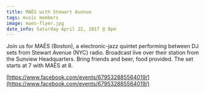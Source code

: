 ```yaml
---
title: MAËS with Stewart Avenue
tags: music members
image: maes-flyer.jpg
date_info: Saturday April 22, 2017 @ 8pm
---
```


Join us for MAËS (Boston), a electronic-jazz quintet performing between DJ
sets from Stewart Avenue (NYC) radio. Broadcast live over their station from
the Sunview Headquarters. Bring friends and beer, food provided. The set
starts at 7 with MAËS at 8.

[https://www.facebook.com/events/679532885564019/](https://www.facebook.com/events/679532885564019/)
